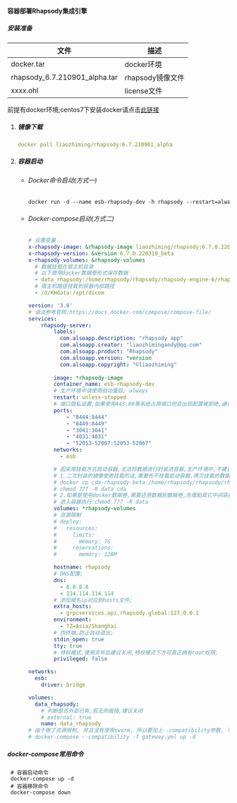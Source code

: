 #### 容器部署Rhapsody集成引擎

##### 安装准备

| 文件                          | 描述             |
| ----------------------------- | ---------------- |
| docker.tar                    | docker环境       |
| rhapsody_6.7.210901_alpha.tar | rhapsody镜像文件 |
| xxxx.ohl                      | license文件      |

前提有docker环境;centos7下安装docker请点击[此链接](docker_setup_centos7.md)

1. ##### 镜像下载

   ```yaml
   docker pull liaozhiming/rhapsody:6.7.210901_alpha
   ```

2. ##### 容器启动

   - ###### Docker命令启动(方式一)

     ```dockerfile
     docker run -d --name esb-rhapsody-dev -h rhapsody --restart=always  -p 8444:8444 -p 8449:8449 -p 4031:4031 -p 3041:3041 -p 52053-52067:52053-52067 -e TZ="Asia/Shanghai" --add-host grpcservices.api.rhapsody.global:127.0.0.1 liaozhiming/rhapsody:6.7.0.20220503_release
     ```

   - ###### Docker-compose启动(方式二)

     ```yaml
     # 设置变量
     x-rhapsody-image: &rhapsody-image liaozhiming/rhapsody:6.7.0.220319_beta
     x-rhapsody-version: &version 6.7.0.220319_beta
     x-rhapsody-volumes: &rhapsody-volumes
       # 数据挂载在宿主机目录
       # 以下使用docker数据卷形式保存数据
       - data_rhapsody:/home/rhapsody/rhapsody/rhapsody-engine-6/rhapsody/data
       # 宿主机路径挂载到容器内部路径
       - /d/KHdata:/opt/dicom
     
     version: '3.8'
     # 语法参考官网:https://docs.docker.com/compose/compose-file/
     services:
         rhapsody-server:
             labels:
               com.alsoapp.description: "rhapsody app"
               com.alsoapp.creator: "liaozhimingandy@qq.com"
               com.alsoapp.product: "Rhapsody"
               com.alsoapp.version: *version
               com.alsoapp.copyright: "©liaozhiming"
               
             image: *rhapsody-image
             container_name: esb-rhapsody-dev
             # 生产环境中请使用自动重启; always
             restart: unless-stopped
             # 端口隐私设置,如果使用443,80等系统占用端口则会出现配置被拒绝,通讯点无法配置成功
             ports:
                 - "8444:8444"
                 - "8449:8449"
                 - "3041:3041"
                 - "4031:4031"
                 - "52053-52067:52053-52067"
             networks:
               - esb
     
             # 因采用挂载方式启动容器,无法将数据进行封装进容器,生产环境中,不建议采用数据挂载;
             # 1.二次封装的镜像使用挂载的话,需要先不挂载启动容器,拷贝挂载的数据至宿主机,然后使用挂载方式启动容器,最后需要赋予文件下所有文件可执行权限;
             # docker cp cda-rhapsody-beta:/home/rhapsody/rhapsody/rhapsody-engine-6/rhapsody/data/.  /home/su01/data/data_cda
             # chmod 777 -R data_cda
             # 2.如果是使用docker数据卷,需要还原数据到数据卷,先借助其它中间容器,如:docker run -it -v data_rhapsody:/var/data/data centos:centos8.4.2105 /bin/bash;
             # 进入容器执行:chmod 777 -R data
             volumes: *rhapsody-volumes
             # 资源限制
             # deploy:
             #   resources:
             #     limits:
             #       memory: 7G
             #     reservations:
             #       memory: 128M
     
             hostname: rhapsody
             # DNS配置;
             dns:
               - 8.8.8.8
               - 114.114.114.114
             # 添加域名ip对应到hosts文件;
             extra_hosts:
               - grpcservices.api.rhapsody.global:127.0.0.1
             environment:
               - TZ=Asia/Shanghai
             # 伪终端,防止自动退出;
             stdin_open: true
             tty: true
             # 特权模式,使用完毕后建议关闭,特权模式下方可真正拥有root权限;
             privileged: false
     
     networks:
       esb:
         driver: bridge
     
     volumes:
       data_rhapsody:
         # 判断是否外部已有,若无则报错,建议关闭
         # external: true
         name: data_rhapsody
     # 由于做了资源限制, 并且没有使用swarm, 所以要加上--compatibility参数, 不然会报错
     # docker-compose --compatibility -f gateway.yml up -d
     ```
     

##### docker-compose常用命令

```
 # 容器启动命令
 docker-compose up -d
 # 容器移除命令
 docker-compose down
```





